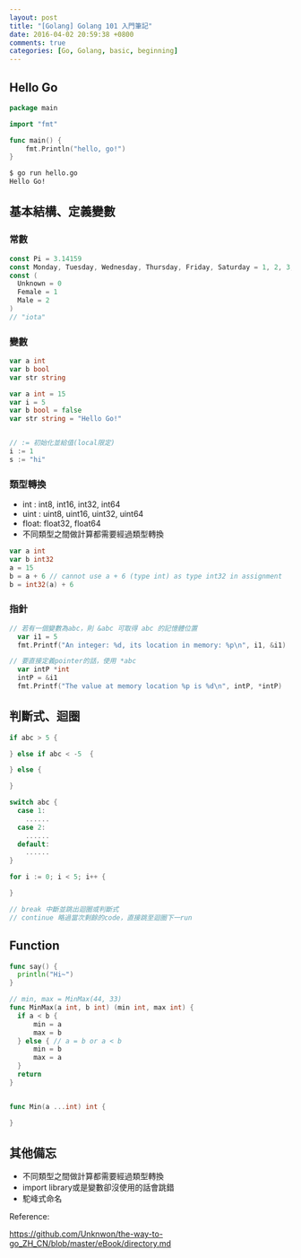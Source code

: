 ```yaml
---
layout: post
title: "[Golang] Golang 101 入門筆記"
date: 2016-04-02 20:59:38 +0800
comments: true
categories: [Go, Golang, basic, beginning]
---
```

## Hello Go
```go hello.go
package main

import "fmt"

func main() {
    fmt.Println("hello, go!")
}
```
```bash
$ go run hello.go
Hello Go!
```


## 基本結構、定義變數

### 常數
```go 常數 const identifier [type] = value
const Pi = 3.14159
const Monday, Tuesday, Wednesday, Thursday, Friday, Saturday = 1, 2, 3, 4, 5, 6
const (
  Unknown = 0
  Female = 1
  Male = 2
)
// "iota"
```

### 變數

```go 變數 var identifier type / var identifier [type] = value
var a int
var b bool
var str string

var a int = 15
var i = 5
var b bool = false
var str string = "Hello Go!"


// := 初始化並給值(local限定)
i := 1
s := "hi"
```

### 類型轉換

* int : int8, int16, int32, int64
* uint : uint8, uint16, uint32, uint64
* float: float32, float64
* 不同類型之間做計算都需要經過類型轉換

```go 類型轉換 valueOfTypeB = typeB(valueOfTypeA)
var a int
var b int32
a = 15
b = a + 6 // cannot use a + 6 (type int) as type int32 in assignment
b = int32(a) + 6
```

### 指針

```go pointer
// 若有一個變數為abc，則 &abc 可取得 abc 的記憶體位置
  var i1 = 5
  fmt.Printf("An integer: %d, its location in memory: %p\n", i1, &i1)

// 要直接定義pointer的話，使用 *abc
  var intP *int
  intP = &i1
  fmt.Printf("The value at memory location %p is %d\n", intP, *intP)

```

## 判斷式、迴圈

```go if/else/switch/for
if abc > 5 {

} else if abc < -5  {

} else {

}

switch abc {
  case 1:
    ......
  case 2:
    ......
  default:
    ......
}

for i := 0; i < 5; i++ {

}

// break 中斷並跳出迴圈或判斷式
// continue 略過當次剩餘的code，直接跳至迴圈下一run
```

## Function

```go function
func say() {
  println("Hi~")
}

// min, max = MinMax(44, 33)
func MinMax(a int, b int) (min int, max int) {
  if a < b {
      min = a
      max = b
  } else { // a = b or a < b
      min = b
      max = a
  }
  return
}


func Min(a ...int) int {

}
```

## 其他備忘

* 不同類型之間做計算都需要經過類型轉換
* import library或是變數卻沒使用的話會跳錯
* 駝峰式命名

Reference:

https://github.com/Unknwon/the-way-to-go_ZH_CN/blob/master/eBook/directory.md